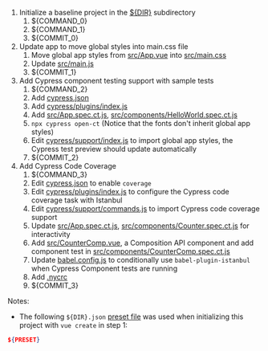 1. Initialize a baseline project in the [${DIR}](.) subdirectory
   1. ${COMMAND_0}
   2. ${COMMAND_1}
   3. ${COMMIT_0}
2. Update app to move global styles into main.css file
   1. Move global app styles from [src/App.vue](src/App.vue) into [src/main.css](src/main.css)
   2. Update [src/main.js](src/main.js)
   3. ${COMMIT_1}
3. Add Cypress component testing support with sample tests
   1. ${COMMAND_2}
   2. Add [cypress.json](cypress.json)
   3. Add [cypress/plugins/index.js](cypress/plugins/index.js)
   4. Add [src/App.spec.ct.js](src/App.spec.ct.js), [src/components/HelloWorld.spec.ct.js](src/components/HelloWorld.spec.ct.js)
   5. `npx cypress open-ct` (Notice that the fonts don't inherit global app styles)
   6. Edit [cypress/support/index.js](cypress/support/index.js) to import global app styles, the Cypress test preview should update automatically
   7. ${COMMIT_2}
4. Add Cypress Code Coverage
   1. ${COMMAND_3}
   2. Edit [cypress.json](cypress.json) to enable `coverage`
   3. Edit [cypress/plugins/index.js](cypress/plugins/index.js) to configure the Cypress code coverage task with Istanbul
   4. Edit [cypress/support/commands.js](cypress/support/commands.js) to import Cypress code coverage support
   5. Update [src/App.spec.ct.js](src/App.spec.ct.js), [src/components/Counter.spec.ct.js](src/components/Counter.spec.ct.js) for interactivity
   6. Add [src/CounterComp.vue](src/components/CounterComp.vue), a Composition API component and add component test in [src/components/CounterComp.spec.ct.js](src/components/CounterComp.spec.ct.js) 
   7. Update [babel.config.js](babel.config.js) to conditionally use `babel-plugin-istanbul` when Cypress Component tests are running
   8. Add [.nycrc](.nycrc)
   9. ${COMMIT_3}

Notes:

- The following `${DIR}.json` [preset file](https://cli.vuejs.org/guide/plugins-and-presets.html#local-filesystem-preset) was used when initializing this project with `vue create` in step 1:

```json
${PRESET}
```
